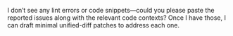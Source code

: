 I don’t see any lint errors or code snippets—could you please paste the reported issues along with the relevant code contexts? Once I have those, I can draft minimal unified-diff patches to address each one.